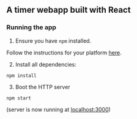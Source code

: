 ## A timer webapp built with React

### Running the app

1. Ensure you have `npm` installed.

Follow the instructions for your platform [here](https://github.com/npm/npm).

2. Install all dependencies:

```
npm install
```

3. Boot the HTTP server

```
npm start
```

(server is now running at [localhost:3000](localhost:3000))
